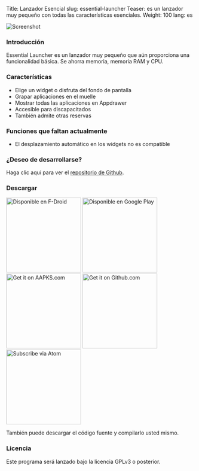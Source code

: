 Title: Lanzador Esencial 
slug: essential-launcher
Teaser: es un lanzador muy pequeño con todas las características esenciales.
Weight: 100
lang: es

![Screenshot]({filename}/images/essential-launcher/handset1.png)

### Introducción

Essential Launcher es un lanzador muy pequeño que aún proporciona una funcionalidad básica. Se ahorra memoria, memoria RAM y CPU.

### Características

- Elige un widget o disfruta del fondo de pantalla
- Grapar aplicaciones en el muelle
- Mostrar todas las aplicaciones en Appdrawer
- Accesible para discapacitados
- También admite otras reservas

### Funciones que faltan actualmente

- El desplazamiento automático en los widgets no es compatible

### ¿Deseo de desarrollarse?

Haga clic aquí para ver el [repositorio de Github](https://github.com/clemensbartz/essential-launcher).

### Descargar

<a href="https://f-droid.org/app/de.clemensbartz.android.launcher"><img src="https://fdroid.gitlab.io/artwork/badge/get-it-on-es.png" alt="Disponible en F-Droid" width="200em"></a>
<a href='https://play.google.com/store/apps/details?id=de.clemensbartz.android.launcher&pcampaignid=MKT-Other-global-all-co-prtnr-py-PartBadge-Mar2515-1'><img alt='Disponible en Google Play' width="200px" src='https://play.google.com/intl/en_us/badges/images/generic/es_badge_web_generic.png'/></a>
<a href="https://aapks.com/apk/essential-launcher/"><img src="https://aapks.com/get.png" alt="Get it on AAPKS.com" width="200em"/></a>
<a href="https://github.com/clemensbartz/essential-launcher/releases/latest"><img src="https://raw.githubusercontent.com/clemensbartz/essential-launcher/release/v2.0/promo/graphics/en/get-github.png" alt="Get it on Github.com" width="200em"/></a>
<a href="https://github.com/clemensbartz/essential-launcher/releases.atom"><img src="https://raw.githubusercontent.com/clemensbartz/essential-launcher/release/v2.0/promo/graphics/en/subscribe-atom.png" alt="Subscribe via Atom" width="200em"/></a>

También puede descargar el código fuente y compilarlo usted mismo.

### Licencia

Este programa será lanzado bajo la licencia GPLv3 o posterior.
